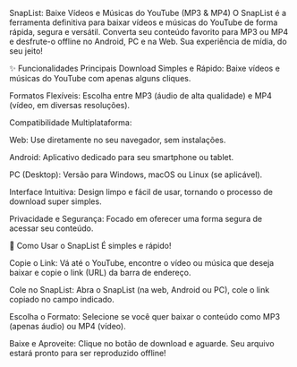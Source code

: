 SnapList: Baixe Vídeos e Músicas do YouTube (MP3 & MP4)
O SnapList é a ferramenta definitiva para baixar vídeos e músicas do YouTube de forma rápida, segura e versátil. Converta seu conteúdo favorito para MP3 ou MP4 e desfrute-o offline no Android, PC e na Web. Sua experiência de mídia, do seu jeito!

✨ Funcionalidades Principais
Download Simples e Rápido: Baixe vídeos e músicas do YouTube com apenas alguns cliques.

Formatos Flexíveis: Escolha entre MP3 (áudio de alta qualidade) e MP4 (vídeo, em diversas resoluções).

Compatibilidade Multiplataforma:

Web: Use diretamente no seu navegador, sem instalações.

Android: Aplicativo dedicado para seu smartphone ou tablet.

PC (Desktop): Versão para Windows, macOS ou Linux (se aplicável).

Interface Intuitiva: Design limpo e fácil de usar, tornando o processo de download super simples.

Privacidade e Segurança: Focado em oferecer uma forma segura de acessar seu conteúdo.

🚀 Como Usar o SnapList
É simples e rápido!

Copie o Link: Vá até o YouTube, encontre o vídeo ou música que deseja baixar e copie o link (URL) da barra de endereço.

Cole no SnapList: Abra o SnapList (na web, Android ou PC), cole o link copiado no campo indicado.

Escolha o Formato: Selecione se você quer baixar o conteúdo como MP3 (apenas áudio) ou MP4 (vídeo).

Baixe e Aproveite: Clique no botão de download e aguarde. Seu arquivo estará pronto para ser reproduzido offline!



